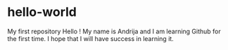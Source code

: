 # hello-world
My first repository
Hello ! My name is  Andrija and I am learning Github for the first time. I hope that I will have success in learning it.
